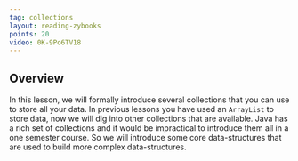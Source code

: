 ```yaml
---
tag: collections
layout: reading-zybooks
points: 20
video: 0K-9Po6TV18
---
```


## Overview

In this lesson, we will formally introduce several collections that you can use to store all your
data. In previous lessons you have used an `ArrayList` to store data, now we will dig into
other collections that are available. Java has a rich set of collections and it would be
impractical to introduce them all in a one semester course. So we will introduce some core
data-structures that are used to build more complex data-structures.
